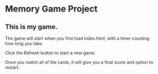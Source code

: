 # Memory Game Project

## This is my game.

The game will start when you first load index.html, with a timer counting how long you take.

Click the Refresh button to start a new game.

Once you match all of the cards, it will give you a final score and option to restart.



